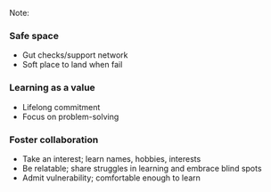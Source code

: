 Note:

### Safe space
+ Gut checks/support network
+ Soft place to land when fail

### Learning as a value
+ Lifelong commitment
+ Focus on problem-solving

### Foster collaboration
+ Take an interest; learn names, hobbies, interests
+ Be relatable; share struggles in learning and embrace blind spots
+ Admit vulnerability; comfortable enough to learn